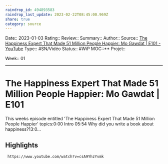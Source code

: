 ```yaml
---
raindrop_id: 494893583
raindrop_last_update: 2023-02-22T08:45:00.969Z
share: true
category: source
---
```


Date:: 2023-01-03
Rating::
Review:: 
Summary:: 
Author::
Source:: [The Happiness Expert That Made 51 Million People Happier: Mo Gawdat | E101 - YouTube](https://www.youtube.com/watch?v=csA9YhzYvmk)
Type:: #SN/Vidéo 
Status:: #WiP
MOC::**
Projet:: 

Week:: 01

***
# The Happiness Expert That Made 51 Million People Happier: Mo Gawdat | E101

This weeks episode entitled  'The Happiness Expert That Made 51 Million People Happier' topics:0:00 Intro 05:54 Why did you write a book about happiness?13:0...

## Highlights


```timestamp-url 
 https://www.youtube.com/watch?v=csA9YhzYvmk
 ```

